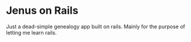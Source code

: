 Jenus on Rails
==============

Just a dead-simple genealogy app built on rails. Mainly for the purpose of letting me learn rails.
